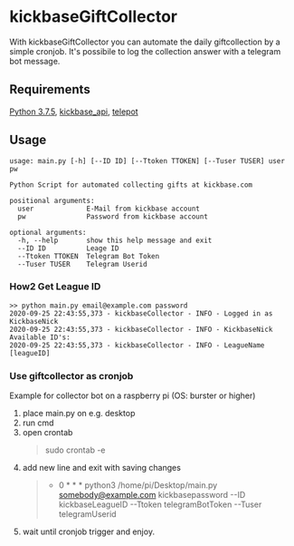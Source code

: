 # kickbaseGiftCollector
With kickbaseGiftCollector you can automate the daily giftcollection by a simple cronjob. It's possibile to log the collection answer with a telegram bot message.
## Requirements
[Python 3.7.5](https://github.com/python), [kickbase_api](https://github.com/kevinskyba/kickbase-api-python/), [telepot](https://github.com/nickoala/telepot)

## Usage

    usage: main.py [-h] [--ID ID] [--Ttoken TTOKEN] [--Tuser TUSER] user pw
    
    Python Script for automated collecting gifts at kickbase.com
    
    positional arguments:
      user             E-Mail from kickbase account
      pw               Password from kickbase account
    
    optional arguments:
      -h, --help       show this help message and exit
      --ID ID          Leage ID
      --Ttoken TTOKEN  Telegram Bot Token
      --Tuser TUSER    Telegram Userid

### How2 Get League ID

    >> python main.py email@example.com password
    2020-09-25 22:43:55,373 - kickbaseCollector - INFO - Logged in as KickbaseNick
    2020-09-25 22:43:55,373 - kickbaseCollector - INFO - KickbaseNick Available ID's: 
    2020-09-25 22:43:55,373 - kickbaseCollector - INFO - LeagueName [leagueID]
### Use giftcollector as cronjob
Example for collector bot on a raspberry pi (OS: burster or higher)

 1. place main.py on e.g. desktop 
 2. run cmd
 3. open crontab
    > sudo crontab -e
 4. add new line and exit with saving changes
    > * 0 * * * python3 /home/pi/Desktop/main.py somebody@example.com kickbasepassword --ID kickbaseLeagueID --Ttoken telegramBotToken --Tuser telegramUserid
 5. wait until cronjob trigger and enjoy.



